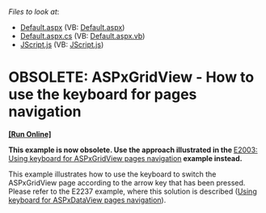 <!-- default file list -->
*Files to look at*:

* [Default.aspx](./CS/WebSite/Default.aspx) (VB: [Default.aspx](./VB/WebSite/Default.aspx))
* [Default.aspx.cs](./CS/WebSite/Default.aspx.cs) (VB: [Default.aspx.vb](./VB/WebSite/Default.aspx.vb))
* [JScript.js](./CS/WebSite/Scripts/JScript.js) (VB: [JScript.js](./VB/WebSite/Scripts/JScript.js))
<!-- default file list end -->
# OBSOLETE: ASPxGridView - How to use the keyboard for pages navigation 
<!-- run online -->
**[[Run Online]](https://codecentral.devexpress.com/e3529)**
<!-- run online end -->


<p><strong>This example is now obsolete. Use the approach illustrated in the </strong><a href="https://www.devexpress.com/Support/Center/p/E2003">E2003: Using keyboard for ASPxGridView pages navigation</a><strong> example instead.</strong></p><p>This example illustrates how to use the keyboard to switch the ASPxGridView page according to the arrow key that has been pressed. Please refer to the E2237 example, where this solution is described (<a href="https://www.devexpress.com/Support/Center/p/E2237">Using keyboard for ASPxDataView pages navigation</a>).</p>

<br/>


